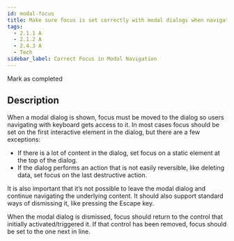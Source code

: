 ```yaml
---
id: modal-focus
title: Make sure focus is set correctly with modal dialogs when navigating with keyboard (2.1.1 A, 2.1.2 A, 2.4.3 A)
tags:
  - 2.1.1 A 
  - 2.1.2 A
  - 2.4.3 A
  - Tech
sidebar_label: Correct Focus in Modal Navigation
---
```


Mark as completed

## Description

When a modal dialog is shown, focus must be moved to the dialog so users navigating with keyboard gets access to it. In most cases focus should be set on the first interactive element in the dialog, but there are a few exceptions: 
- If there is a lot of content in the dialog, set focus on a static element at the top of the dialog.
- If the dialog performs an action that is not easily reversible, like deleting data, set focus on the last destructive action.

It is also important that it’s not possible to leave the modal dialog and continue navigating the underlying content. It should also support standard ways of dismissing it, like pressing the Escape key. 

When the modal dialog is dismissed, focus should return to the control that initially activated/triggered it. If that control has been removed, focus should be set to the one next in line. 
